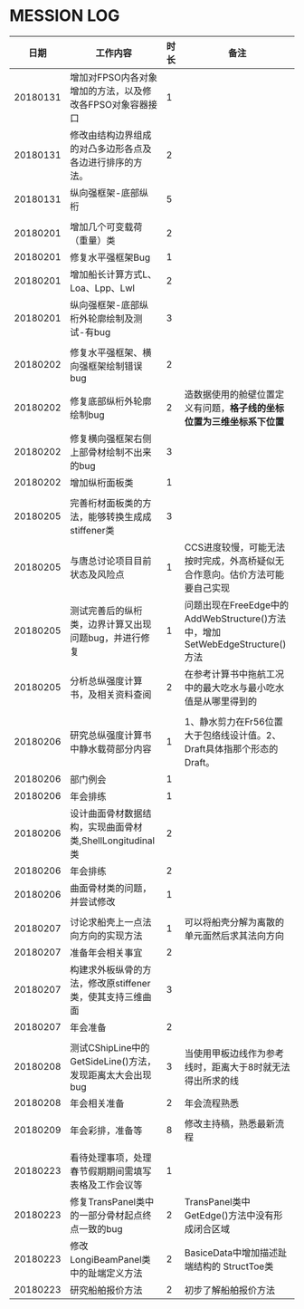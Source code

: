 # MESSION LOG  
  
日期          	| 工作内容                                                  	|时长|备注
----------------|---------------------------------------------------------------|---|----------
20180131	| 增加对FPSO内各对象增加的方法，以及修改各FPSO对象容器接口	| 1 |
20180131	| 修改由结构边界组成的对凸多边形各点及各边进行排序的方法。	| 2 |
20180131	| 纵向强框架-底部纵桁                                        	| 5 |
 | | |
20180201	| 增加几个可变载荷（重量）类                               	| 2 |
20180201	| 修复水平强框架Bug                                     	| 1 |
20180201	| 增加船长计算方式L、Loa、Lpp、Lwl    				| 2 |
20180201	| 纵向强框架-底部纵桁外轮廓绘制及测试-有bug              	| 3 |
 | | |
20180202	| 修复水平强框架、横向强框架绘制错误bug                       	| 2 |
20180202	| 修复底部纵桁外轮廓绘制bug                                  	| 2 | 造数据使用的舱壁位置定义有问题，**格子线的坐标位置为三维坐标系下位置**  
20180202	| 修复横向强框架右侧上部骨材绘制不出来的bug                 	| 3 |  
20180202	| 增加纵桁面板类                                           	| 1 |  
 | | | 
20180205	| 完善桁材面板类的方法，能够转换生成成stiffener类          	| 3 | 
20180205	| 与唐总讨论项目目前状态及风险点                             	| 1 | CCS进度较慢，可能无法按时完成，外高桥疑似无合作意向。估价方法可能要自己实现
20180205	| 测试完善后的纵桁类，边界计算又出现问题bug，并进行修复       	| 1 | 问题出现在FreeEdge中的AddWebStructure()方法中，增加SetWebEdgeStructure()方法
20180205	| 分析总纵强度计算书，及相关资料查阅                        	| 2 | 在参考计算书中拖航工况中的最大吃水与最小吃水值是从哪里得到的  
 | | |  
20180206	| 研究总纵强度计算书中静水载荷部分内容                      	| 1 | 1、静水剪力在Fr56位置大于包络线设计值。2、Draft具体指那个形态的Draft。
20180206	| 部门例会                                                    	| 1 | 
20180206	| 年会排练                                                 	| 1 | 
20180206	| 设计曲面骨材数据结构，实现曲面骨材类,ShellLongitudinal类	| 2 |   
20180206	| 年会排练							| 2 |
20180206	| 曲面骨材类的问题，并尝试修改					| 1 | 
 | | |  
20180207	| 讨论求船壳上一点法向方向的实现方法                      	| 1 | 可以将船壳分解为离散的单元面然后求其法向方向
20180207	| 准备年会相关事宜                                           	| 2 | 
20180207	| 构建求外板纵骨的方法，修改原stiffener类，使其支持三维曲面	| 3 | 
20180207	| 年会准备                                                    	| 2 | 
 | | |  	
20180208	| 测试CShipLine中的GetSideLine()方法，发现距离太大会出现bug	| 3 | 当使用甲板边线作为参考线时，距离大于8时就无法得出所求的线  
20180208	| 年会相关准备                                               	| 2 | 年会流程熟悉   
 | | |  
20180209	| 年会彩排，准备等                                              | 8 | 修改主持稿，熟悉最新流程
 | | | 
20180223	| 看待处理事项，处理春节假期期间需填写表格及工作会议等		| 1 | 
20180223	| 修复TransPanel类中的一部分骨材起点终点一致的bug		| 2 | TransPanel类中GetEdge()方法中没有形成闭合区域
20180223	| 修改LongiBeamPanel类中的趾端定义方法				| 2 | BasiceData中增加描述趾端结构的 StructToe类
20180223	| 研究船舶报价方法						| 2 | 初步了解船舶报价方法


